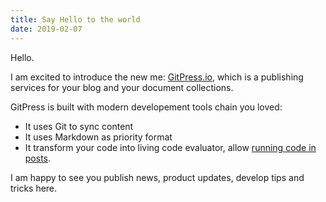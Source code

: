 ```yaml
---
title: Say Hello to the world
date: 2019-02-07
---
```


Hello.

I am excited to introduce the new me: [GitPress.io](https://gitpress.io), which is a publishing services for your blog and your document collections.

GitPress is built with modern developement tools chain you loved:

- It uses Git to sync content
- It uses Markdown as priority format
- It transform your code into living code evaluator, allow [running code in posts](code-knack).

I am happy to see you publish news, product updates, develop tips and tricks here.

